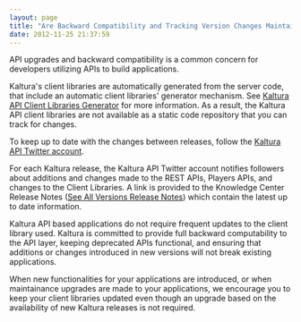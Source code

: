 ```yaml
---
layout: page
title: "Are Backward Compatibility and Tracking Version Changes Maintained When Developing API Based Kaltura Applications"
date: 2012-11-25 21:37:59
---
```


API upgrades and backward compatibility is a common concern for developers utilizing APIs to build applications. 

Kaltura's client libraries are automatically generated from the server code, that include an automatic client libraries' generator mechanism. See <a href="http://knowledge.kaltura.com/node/43" target="_blank" title="Adding the New Kaltura API Client Library Generator">Kaltura API Client Libraries Generator</a> for more information. As a result, the Kaltura API client libraries are not available as a static code repository that you can track for changes.

To keep up to date with the changes between releases, follow the <a href="https://twitter.com/Kaltura_API" target="_blank" title="Kaltura API Twitter Account">Kaltura API Twitter account</a>. 

For each Kaltura release, the Kaltura API Twitter account notifies followers about additions and changes made to the REST APIs, Players APIs, and changes to the Client Libraries. A link is provided to the Knowledge Center Release Notes ([See All Versions Release Notes][1]) which contain the latest up to date information.

 [1]: http://bit.ly/kalturaAPIRleaseNotes

Kaltura API based applications do not require frequent updates to the client library used. Kaltura is committed to provide full backward computability to the API layer, keeping deprecated APIs functional, and ensuring that additions or changes introduced in new versions will not break existing applications. 

When new functionalities for your applications are introduced, or when maintainance upgrades are made to your applications, we encourage you to keep your client libraries updated even though an upgrade based on the availability of new Kaltura releases is not required.